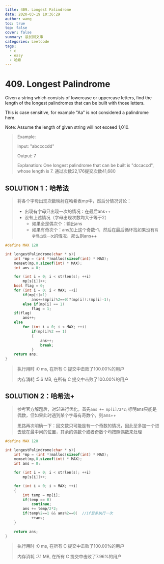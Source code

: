 ```yaml
---
title: 409. Longest Palindrome
date: 2020-03-19 10:36:29
author: wang
toc: true
top: false
cover: false
summary: 最长回文串
categories: Leetcode
tags:
  - c
  - easy
  - 哈希
---
```


# 409. Longest Palindrome

Given a string which consists of lowercase or uppercase letters, find the length of the longest palindromes that can be built with those letters.

This is case sensitive, for example "Aa" is not considered a palindrome here.

Note:
Assume the length of given string will not exceed 1,010.



> Example:
>
> Input:
> "abccccdd"
> 
>    Output:
> 7
>
> Explanation:
> One longest palindrome that can be built is "dccaccd", whose length is 7.
> 通过次数22,176提交次数41,680

## SOLUTION 1：哈希法

> 将各个字母出现次数映射在哈希表mp中，然后分情况讨论：
>
> * 出现有字母只出现一次的情况：在最后ans++
> * 没有上述情况（字母出现次数均大于等于2）
>   * 如果全是偶次个：输出ans
>   * 如果有奇次个：ans加上这个奇数-1，然后在最后循环找如果没有`有字母出现一次`的情况，那么则ans++

```c
#define MAX 128

int longestPalindrome(char * s){
	int *mp = (int *)malloc(sizeof(int) * MAX);
	memset(mp,0,sizeof(int) * MAX);
	int ans = 0;

	for (int i = 0; i < strlen(s); ++i)
		mp[s[i]]++;
	bool flag = 0;
	for (int i = 0; i < MAX; ++i)
		if(mp[i]>1)
			ans+=(mp[i]%2==0)?(mp[i]):(mp[i]-1);
		else if(mp[i] == 1)
			flag = 1;
	if(flag)
		ans++;
	else
		for (int i = 0; i < MAX; ++i)
			if(mp[i]%2 == 1)
			{
				ans++;
				break;
			}
	return ans;
}
```

> 执行用时 :0 ms, 在所有 C 提交中击败了100.00%的用户
>
> 内存消耗 :5.6 MB, 在所有 C 提交中击败了100.00%的用户

## SOLUTION 2：哈希法+

> 参考官方解题后，对S1进行优化，首先`ans += mp[i]/2*2;`标明ans只能是偶数，但如果此时遇到某个字母有奇数个，则ans++
>
> 思路再次明确一下：回文数只可能是有一个奇数的情况，因此至多加一个进去放在最中间的位置，其余的偶数个或者奇数个均按照偶数来处理

```c
#define MAX 128

int longestPalindrome(char * s){
	int *mp = (int *)malloc(sizeof(int) * MAX);
	memset(mp,0,sizeof(int) * MAX);
	int ans = 0;

	for (int i = 0; i < strlen(s); ++i)
		mp[s[i]]++;

	for (int i = 0; i < MAX; ++i)
	{
		int temp = mp[i];
		if(temp == 0)
			continue;
		ans += temp/2*2;
		if(temp%2==1 && ans%2==0)  //if至多执行一次
			++ans;
	}
	
	return ans;
}
```

> 执行用时 :0 ms, 在所有 C 提交中击败了100.00%的用户
>
> 内存消耗 :7.1 MB, 在所有 C 提交中击败了7.96%的用户
